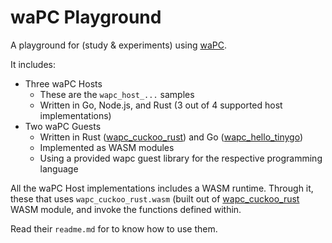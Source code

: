 # waPC Playground

A playground for (study & experiments) using [waPC](https://wapc.io/).

It includes:
- Three waPC Hosts
  - These are the `wapc_host_...` samples
  - Written in Go, Node.js, and Rust
    (3 out of 4 supported host implementations)
- Two waPC Guests
  - Written in Rust ([wapc_cuckoo_rust](./wapc_cuckoo_rust/readme.md)) and Go ([wapc_hello_tinygo](./wapc_hello_tinygo/readme.md))
  - Implemented as WASM modules
  - Using a provided wapc guest library for the respective programming language

All the waPC Host implementations includes a WASM runtime. Through it, these that uses `wapc_cuckoo_rust.wasm` (built out of [wapc_cuckoo_rust](../wapc_cuckoo_rust/readme.md) WASM module, and invoke the functions defined within.

Read their `readme.md` for to know how to use them.
